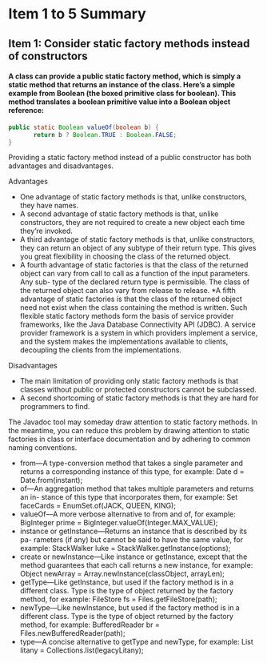 # Item 1 to 5 Summary


## Item 1: Consider static factory methods instead of constructors

#### A class can provide a public static factory method, which is simply a static method that returns an instance of the class. Here’s a simple example from Boolean (the boxed primitive class for boolean). This method translates a boolean primitive value into a Boolean object reference:


```java
public static Boolean valueOf(boolean b) {
       return b ? Boolean.TRUE : Boolean.FALSE;
}
```

Providing a static factory method instead of a public constructor has both advantages and disadvantages.

Advantages

* One advantage of static factory methods is that, unlike constructors, they have names.
* A second advantage of static factory methods is that, unlike constructors, they are not required to create a new object each time they’re invoked.
* A third advantage of static factory methods is that, unlike constructors, they can return an object of any subtype of their return type. 
This gives you great flexibility in choosing the class of the returned object.
* A fourth advantage of static factories is that the class of the returned object can vary from call to call as a function of the input parameters. Any sub- type of the declared return type is permissible. The class of the returned object can also vary from release to release.
*A fifth advantage of static factories is that the class of the returned object need not exist when the class containing the method is written. Such flexible static factory methods form the basis of service provider frameworks, like the Java Database Connectivity API (JDBC). A service provider framework is a system in which providers implement a service, and the system makes the implementations available to clients, decoupling the clients from the implementations.

Disadvantages

* The main limitation of providing only static factory methods is that classes without public or protected constructors cannot be subclassed.
* A second shortcoming of static factory methods is that they are hard for programmers to find.

The Javadoc tool may someday draw attention to static factory methods. In the meantime, you can reduce this problem by drawing attention to static factories in class or interface documentation and by adhering to common naming conventions.

* from—A type-conversion method that takes a single parameter and returns a corresponding instance of this type, for example:
     Date d = Date.from(instant);
* of—An aggregation method that takes multiple parameters and returns an in- stance of this type that incorporates them, for example:
     Set<Rank> faceCards = EnumSet.of(JACK, QUEEN, KING);
* valueOf—A more verbose alternative to from and of, for example:
     BigInteger prime = BigInteger.valueOf(Integer.MAX_VALUE);
* instance or getInstance—Returns an instance that is described by its pa- rameters (if any) but cannot be said to have the same value, for example:
     StackWalker luke = StackWalker.getInstance(options);
* create or newInstance—Like instance or getInstance, except that the
method guarantees that each call returns a new instance, for example:
     Object newArray = Array.newInstance(classObject, arrayLen);
* getType—Like getInstance, but used if the factory method is in a different
class. Type is the type of object returned by the factory method, for example: FileStore fs = Files.getFileStore(path);
* newType—Like newInstance, but used if the factory method is in a different class. Type is the type of object returned by the factory method, for example:
     BufferedReader br = Files.newBufferedReader(path);
* type—A concise alternative to getType and newType, for example:
     List<Complaint> litany = Collections.list(legacyLitany);